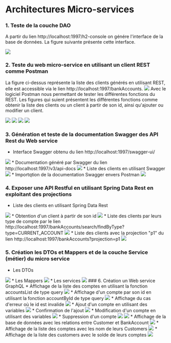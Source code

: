 # Architectures Micro-services


### 1. Teste de la couche DAO
A partir du lien http://localhost:1997/h2-console on génére l'interface de la base de données. La figure suivante présente cette interface.

<img src="captures/1_1.png">

### 2. Teste du web micro-service en utilisant un client REST comme Postman
La figure ci-dessus représente la liste des clients générés en utilisant REST, elle est accessible via le lien http://localhost:1997/bankAccounts.
<img src="captures/1_2.png">
Avec le logiciel Postman nous permettant de tester les différentes fonctions du REST. Les figures qui suient présentent les différentes fonctions comme obtenir la liste des clients ou un client à partir de son id, ainsi qu'ajouter ou modifier un client.

<img src="captures/2_1.png">
<img src="captures/2_2.png">
<img src="captures/2_3.png">
<img src="captures/2_4.png">

### 3. Génération et teste de la documentation Swagger des API Rest du Web service
* Interface Swagger obtenu du lien http://localhost:1997/swagger-ui/
<img src="captures/3_1.png">
* Documentation généré par Swagger du lien http://localhost:1997/v3/api-docs
<img src="captures/3_2.png">
* Liste des clients en utilisant Swagger 
<img src="captures/3_3.png">
* Importqtion de la documentation Swagger envers Postman
<img src="captures/3_4.png">

### 4. Exposer une API Restful en utilisant Spring Data Rest en exploitant des projections
* Liste des clients en utilisant Spring Data Rest
<img src="captures/4_1.png">
* Obtention d'un client à partir de son id 
<img src="captures/4_2.png">
* Liste des clients par leurs type de compte par le lien http://localhost:1997/bankAccounts/search/findByType?type=CURRENT_ACCOUNT
<img src="captures/4_3.png">
* Liste des clients avec la projection "p1" du lien http://localhost:1997/bankAccounts?projection=p1
<img src="captures/4_4.png">

### 5. Création les DTOs et Mappers et de la couche Service (métier) du micro service
* Les DTOs
<img src="captures/dtos.png">
* Les Mappers
<img src="captures/mappers.png">
* Les services
<img src="captures/services.png">
### 6. Création un Web service GraphQL
* Affichage de la liste des comptes en utilisant la fonction accountsList de type query
<img src="captures/graph_00.png">
* Affichage d'un compte par son id en utilisant la fonction accountById de type query
<img src="captures/graph_01.png">
* Affichage du cas d'erreur où le id est invalide 
<img src="captures/graph_02.png">
* Ajout d'un compte en utilisant des variables
<img src="captures/graph_03.png">
* Confirmation de l'ajout
<img src="captures/graph_04.png">
* Modification d'un compte en utilisant des variables
<img src="captures/graph_05.png">
* Suppression d'un compte
<img src="captures/graph_06_1.png">
<img src="captures/graph_06_2.png">
* Affichage de la base de données avec les relations entre Customer et BankAccount
<img src="captures/graph_07.png">
* Affichage de la liste des comptes avec les nom de leurs Customers
<img src="captures/graph_08.png">
* Affichage de la liste des customers avec le solde de leurs comptes
<img src="captures/graph_09.png">
